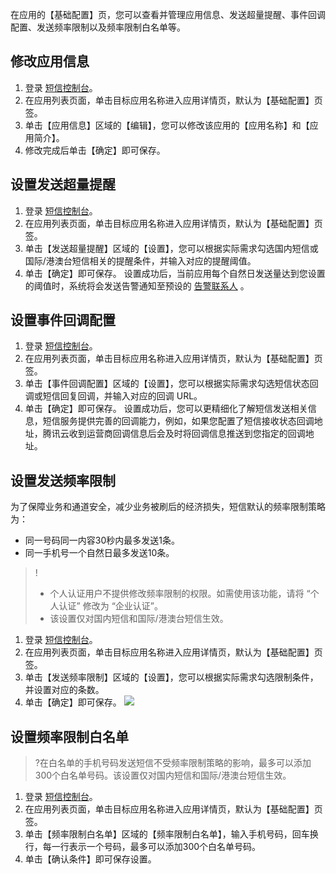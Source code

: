 在应用的【基础配置】页，您可以查看并管理应用信息、发送超量提醒、事件回调配置、发送频率限制以及频率限制白名单等。



## 修改应用信息
1. 登录 [短信控制台](https://console.cloud.tencent.com/sms)。
2. 在应用列表页面，单击目标应用名称进入应用详情页，默认为【基础配置】页签。
3. 单击【应用信息】区域的【编辑】，您可以修改该应用的【应用名称】和【应用简介】。
4. 修改完成后单击【确定】即可保存。


## 设置发送超量提醒
1. 登录 [短信控制台](https://console.cloud.tencent.com/sms)。
2. 在应用列表页面，单击目标应用名称进入应用详情页，默认为【基础配置】页签。
3. 单击【发送超量提醒】区域的【设置】，您可以根据实际需求勾选国内短信或国际/港澳台短信相关的提醒条件，并输入对应的提醒阈值。
4. 单击【确定】即可保存。
    设置成功后，当前应用每个自然日发送量达到您设置的阈值时，系统将会发送告警通知至预设的 [告警联系人](https://cloud.tencent.com/document/product/382/36373) 。


## 设置事件回调配置
1. 登录 [短信控制台](https://console.cloud.tencent.com/sms)。
2. 在应用列表页面，单击目标应用名称进入应用详情页，默认为【基础配置】页签。
3. 单击【事件回调配置】区域的【设置】，您可以根据实际需求勾选短信状态回调或短信回复回调，并输入对应的回调 URL。
4. 单击【确定】即可保存。
 设置成功后，您可以更精细化了解短信发送相关信息，短信服务提供完善的回调能力，例如，如果您配置了短信接收状态回调地址，腾讯云收到运营商回调信息后会及时将回调信息推送到您指定的回调地址。

## 设置发送频率限制
为了保障业务和通道安全，减少业务被刷后的经济损失，短信默认的频率限制策略为：
- 同一号码同一内容30秒内最多发送1条。
- 同一手机号一个自然日最多发送10条。

>!
>- 个人认证用户不提供修改频率限制的权限。如需使用该功能，请将 “个人认证” 修改为 “企业认证”。
>- 该设置仅对国内短信和国际/港澳台短信生效。

1. 登录 [短信控制台](https://console.cloud.tencent.com/sms)。
2. 在应用列表页面，单击目标应用名称进入应用详情页，默认为【基础配置】页签。
3. 单击【发送频率限制】区域的【设置】，您可以根据实际需求勾选限制条件，并设置对应的条数。
4. 单击【确定】即可保存。
 ![](https://main.qcloudimg.com/raw/223d84eaf7e5c62d78082d41d100f6af.png)

## 设置频率限制白名单
>?在白名单的手机号码发送短信不受频率限制策略的影响，最多可以添加300个白名单号码。该设置仅对国内短信和国际/港澳台短信生效。

1. 登录 [短信控制台](https://console.cloud.tencent.com/sms)。
2. 在应用列表页面，单击目标应用名称进入应用详情页，默认为【基础配置】页签。
3. 单击【频率限制白名单】区域的【频率限制白名单】，输入手机号码，回车换行，每一行表示一个号码，最多可以添加300个白名单号码。
4. 单击【确认条件】即可保存设置。


